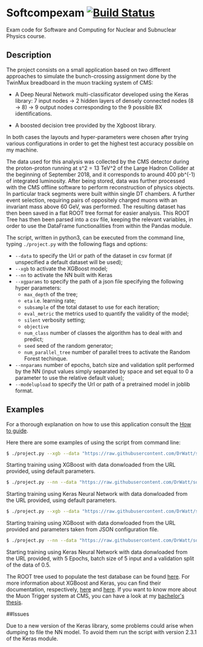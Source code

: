 # Softcompexam  [![Build Status](https://travis-ci.com/DrWatt/Softcompexam.svg?branch=master)](https://travis-ci.com/DrWatt/Softcompexam)

Exam code for Software and Computing for Nuclear and Subnuclear Physics course. 

## Description

The project consists on a small application based on two different approaches to simulate the bunch-crossing assignment done by the TwinMux breadboard in the muon tracking system of CMS:

- A Deep Neural Network multi-classificator developed using the Keras library: 7 input nodes -> 2 hidden layers of densely connected nodes (8 -> 8) -> 9 output nodes corresponding to the 9 possible BX identifications.

- A boosted decision tree provided by the Xgboost library.

In both cases the layouts and hyper-parameters were chosen after trying various configurations in order to get the highest test accuracy possible on my machine.  

The data used for this analysis was collected by the CMS detector during the proton-proton running at s^2 = 13 TeV^2 of the Large Hadron Collider at the beginning of September 2018, and it corresponds to around 400 pb^(-1) of integrated luminosity. After being stored, data was further processed with the CMS offline software to perform reconstruction of physics objects. In particular track segments were built within single DT chambers. A further event selection, requiring pairs of oppositely charged muons with an invariant mass above 60 GeV, was performed. The resulting dataset has then been saved in a flat ROOT tree format for easier analysis. This ROOT Tree has then been parsed into a csv file, keeping the relevant variables, in order to use the DataFrame functionalities from within the Pandas module.

The script, written in python3, can be executed from the command line, typing `./project.py` with the following flags and options:

- `--data` to specify the Url or path of the dataset in csv format (if unspecified a default dataset will be used); 
- `--xgb` to activate the XGBoost model;
- `--nn` to activate the NN built with Keras
- `--xgparams` to specify the path of a json file specifying the following hyper parameters:
  - `max_depth` of the tree;
  - `eta` i.e. learning rate;
  - `subsample` of the total dataset to use for each iteration;
  - `eval_metric` the metrics used to quantify the validity of the model;
  - `silent` verbosity setting;
  - `objective`
  - `num_class` number of classes the algorithm has to deal with and predict;
  - `seed` seed of the random generator;
  - `num_parallel_tree` number of parallel trees to activate the Random Forest techinque.
- `--nnparams` number of epochs, batch size and validation split performed by the NN (input values simply separated by space and set equal to 0 a parameter to use the relative default value);
- `--modelupload` to specify the Url or path of a pretrained model in joblib format.


## Examples

For a thorough explanation on how to use this application consult the [How to guide](HowTo.md).

Here there are some examples of using the script from command line:
```bash
$ ./project.py --xgb --data "https://raw.githubusercontent.com/DrWatt/softcomp/master/datatree.csv"
```
Starting training using XGBoost with data donwloaded from the URL provided, using default parameters.
```bash
$ ./project.py --nn --data "https://raw.githubusercontent.com/DrWatt/softcomp/master/datatree.csv"
```
Starting training using Keras Neural Network with data donwloaded from the URL provided, using default parameters.
```bash
$ ./project.py --xgb --data "https://raw.githubusercontent.com/DrWatt/softcomp/master/datatree.csv" --xgparams "params.json"
```
Starting training using XGBoost with data donwloaded from the URL provided and parameters taken from JSON configuration file.
```bash
$ ./project.py --nn --data "https://raw.githubusercontent.com/DrWatt/softcomp/master/datatree.csv" --nnparams 5 5 0.5
```
Starting training using Keras Neural Network with data donwloaded from the URL provided, with 5 Epochs, batch size of 5 input and a validation split of the data of 0.5. 


The ROOT tree used to populate the test database can be found [here](https://www.dropbox.com/s/5cywqqkcv04649l/DTTree_zMuSkim_70k.root?dl=0).
For more information about XGBoost and Keras, you can find their documentation, respectively, [here](https://xgboost.readthedocs.io/en/latest/index.html) and [here](https://keras.io/).
If you want to know more about the Muon Trigger system at CMS, you can have a look at my [bachelor's thesis](http://amslaurea.unibo.it/16943/1/Tesi.pdf).

##Issues

Due to a new version of the Keras library, some problems could arise when dumping to file the NN model. To avoid them run the script with version 2.3.1 of the Keras module.


[comment]: # (This is done by supplying 15000  tracks to the NN for training. I have trained the NN on the Colaboratory platform developed by Google, due to the long time needed in order to complete the process.)
